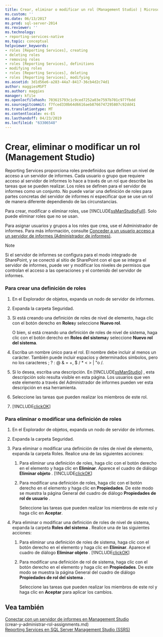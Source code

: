 ```yaml
---
title: Crear, eliminar o modificar un rol (Management Studio) | Microsoft Docs
ms.custom: ''
ms.date: 06/13/2017
ms.prod: sql-server-2014
ms.reviewer: ''
ms.technology:
- reporting-services-native
ms.topic: conceptual
helpviewer_keywords:
- roles [Reporting Services], creating
- deleting roles
- removing roles
- roles [Reporting Services], definitions
- modifying roles
- roles [Reporting Services], deleting
- roles [Reporting Services], modifying
ms.assetid: 3d1d56e6-a283-44a7-8417-36cb4d2c74d1
author: maggiesMSFT
ms.author: maggies
manager: kfile
ms.openlocfilehash: 703615793c1c9ced7252a03e7597b701c977fbdd
ms.sourcegitcommit: f7fced330b64d6616aeb8766747295807c92dd41
ms.translationtype: MT
ms.contentlocale: es-ES
ms.lasthandoff: 04/23/2019
ms.locfileid: "63306548"
---
```

# <a name="create-delete-or-modify-a-role-management-studio"></a>Crear, eliminar o modificar un rol (Management Studio)
  Reporting Services proporciona roles predefinidos que definen un nivel de acceso a un servidor de informes. Cada usuario o grupo que requiere acceso al servidor de informes lo hace a través de un rol que describe las tareas que se pueden realizar. Los roles se definen para el servidor de informes como un conjunto. No puede variar una definición de roles para partes concretas del servidor de informes ni especificar que se use un rol de manera diferente dependiendo de las circunstancias.  
  
 Para crear, modificar o eliminar roles, use [!INCLUDE[ssManStudioFull](../../includes/ssmanstudiofull-md.md)]. Solo puede eliminar roles que no se usan.  
  
 Para asignar usuarios y grupos a los roles que crea, use el Administrador de informes. Para más información, consulte [Conceder a un usuario acceso a un servidor de informes &#40;Administrador de informes&#41;](grant-user-access-to-a-report-server.md).  
  
> [!NOTE]  
>  Si el servidor de informes se configura para el modo integrado de SharePoint, y se conectó al sitio de SharePoint con el que se integra el servidor de informes, puede ver y modificar los niveles de permisos que controlan el acceso a las operaciones y el contenido del servidor de informes.  
  
### <a name="to-create-a-role-definition"></a>Para crear una definición de roles  
  
1.  En el Explorador de objetos, expanda un nodo de servidor de informes.  
  
2.  Expanda la carpeta Seguridad.  
  
3.  Si está creando una definición de roles de nivel de elemento, haga clic con el botón derecho en **Roles**y seleccione **Nuevo rol**.  
  
     O bien, si está creando una definición de roles de nivel de sistema, haga clic con el botón derecho en **Roles del sistema**y seleccione **Nuevo rol del sistema**.  
  
4.  Escriba un nombre único para el rol. El nombre debe incluir al menos un carácter. También puede incluir espacios y determinados símbolos, pero no los caracteres ; ? : \@ & = +, $ / * \< > | "o /.  
  
5.  Si lo desea, escriba una descripción. En [!INCLUDE[ssManStudio](../../includes/ssmanstudio-md.md)] , esta descripción solo resulta visible en esta página. Los usuarios que ven este elemento a través del Administrador de informes pueden ver esta descripción en esa herramienta.  
  
6.  Seleccione las tareas que pueden realizar los miembros de este rol.  
  
7.  [!INCLUDE[clickOK](../../includes/clickok-md.md)]  
  
### <a name="to-delete-or-modify-a-role-definition"></a>Para eliminar o modificar una definición de roles  
  
1.  En el Explorador de objetos, expanda un nodo de servidor de informes.  
  
2.  Expanda la carpeta Seguridad.  
  
3.  Para eliminar o modificar una definición de roles de nivel de elemento, expanda la carpeta Roles. Realice una de las siguientes acciones:  
  
    1.  Para eliminar una definición de roles, haga clic con el botón derecho en el elemento y haga clic en **Eliminar**. Aparece el cuadro de diálogo **Eliminar objeto** . [!INCLUDE[clickOK](../../includes/clickok-md.md)]  
  
    2.  Para modificar una definición de roles, haga clic con el botón derecho en el elemento y haga clic en **Propiedades**. De este modo se muestra la página General del cuadro de diálogo **Propiedades de rol de usuario** .  
  
         Seleccione las tareas que pueden realizar los miembros de este rol y haga clic en **Aceptar**.  
  
4.  Para eliminar o modificar una definición de roles de nivel de sistema, expanda la carpeta **Roles del sistema** . Realice una de las siguientes acciones:  
  
    1.  Para eliminar una definición de roles de sistema, haga clic con el botón derecho en el elemento y haga clic en **Eliminar**. Aparece el cuadro de diálogo **Eliminar objeto** . [!INCLUDE[clickOK](../../includes/clickok-md.md)]  
  
    2.  Para modificar una definición de rol de sistema, haga clic con el botón derecho en el elemento y haga clic en **Propiedades**. De este modo se muestra la página General del cuadro de diálogo **Propiedades de rol del sistema** .  
  
         Seleccione las tareas que pueden realizar los miembros de este rol y haga clic en **Aceptar** para aplicar los cambios.  
  
## <a name="see-also"></a>Vea también  
 [Conectar con un servidor de informes en Management Studio](../tools/connect-to-a-report-server-in-management-studio.md)   
 (crear-y-administrar-rol-assignments.md)   
 [Reporting Services en SQL Server Management Studio &#40;SSRS&#41;](../tools/reporting-services-in-sql-server-management-studio-ssrs.md)  
  
  
